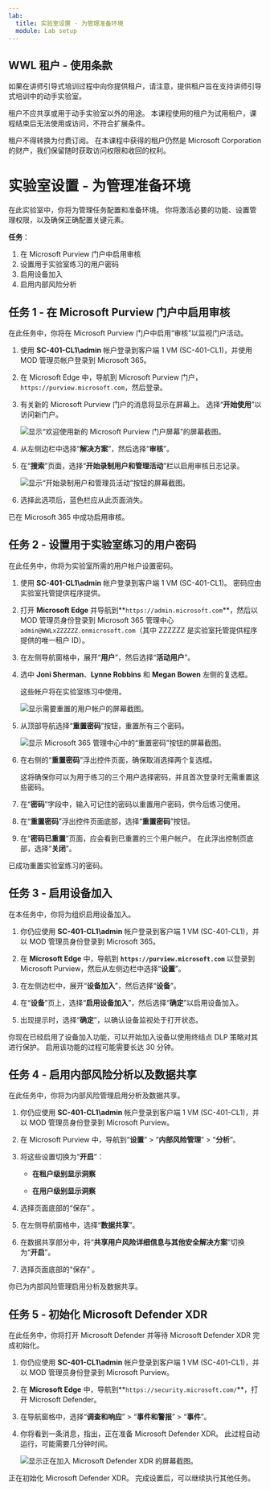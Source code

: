 ```yaml
---
lab:
  title: 实验室设置 - 为管理准备环境
  module: Lab setup
---
```


## WWL 租户 - 使用条款

如果在讲师引导式培训过程中向你提供租户，请注意，提供租户旨在支持讲师引导式培训中的动手实验室。

租户不应共享或用于动手实验室以外的用途。 本课程使用的租户为试用租户，课程结束后无法使用或访问，不符合扩展条件。

租户不得转换为付费订阅。 在本课程中获得的租户仍然是 Microsoft Corporation 的财产，我们保留随时获取访问权限和收回的权利。

# 实验室设置 - 为管理准备环境

在此实验室中，你将为管理任务配置和准备环境。 你将激活必要的功能、设置管理权限，以及确保正确配置关键元素。

**任务**：

1. 在 Microsoft Purview 门户中启用审核
1. 设置用于实验室练习的用户密码
1. 启用设备加入
1. 启用内部风险分析

## 任务 1 - 在 Microsoft Purview 门户中启用审核

在此任务中，你将在 Microsoft Purview 门户中启用“审核”以监视门户活动。

1. 使用 **SC-401-CL1\admin** 帐户登录到客户端 1 VM (SC-401-CL1)，并使用 MOD 管理员帐户登录到 Microsoft 365。

1. 在 Microsoft Edge 中，导航到 Microsoft Purview 门户，`https://purview.microsoft.com`，然后登录。

1. 有关新的 Microsoft Purview 门户的消息将显示在屏幕上。 选择“**开始使用**”以访问新门户。

    ![显示“欢迎使用新的 Microsoft Purview 门户屏幕”的屏幕截图。](../Media/welcome-purview-portal.png)

1. 从左侧边栏中选择“**解决方案**”，然后选择“**审核**”。

1. 在“**搜索**”页面，选择“**开始录制用户和管理活动**”栏以启用审核日志记录。

    ![显示“开始录制用户和管理员活动”按钮的屏幕截图。](../Media/enable-audit-button.png)

1. 选择此选项后，蓝色栏应从此页面消失。

<!----- PowerShell instructions

1. Open an elevated Terminal window by selecting the Windows button with the right mouse button and then select **Terminal (Admin)**.

1. Run the **Install Module** cmdlet in the terminal window to install the latest **Exchange Online PowerShell** module version:

    ```powershell
    Install-Module ExchangeOnlineManagement
    ```

1. Confirm the NuGet provider prompt  by typing **Y** for Yes and press **Enter**.

1. Confirm the Untrusted repository security dialog with **Y** for Yes and press **Enter**.  This process may take some time to complete.

1. Run the **Set-ExecutionPolicy** cmdlet to change your execution policy and press **Enter**

    ```powershell
    Set-ExecutionPolicy -ExecutionPolicy RemoteSigned -Scope CurrentUser
    ```

1. Close the PowerShell window.

1. Open a regular (non-elevated) PowerShell window by right-clicking the Windows button and selecting **Terminal**.

1. Run the **Connect-ExchangeOnline** cmdlet to use the Exchange Online PowerShell module and connect to your tenant:

    ```powershell
    Connect-ExchangeOnline
    ```

1. When the **Sign in** window is displayed, sign in as `admin@WWLxZZZZZZ.onmicrosoft.com` (where ZZZZZZ is your unique tenant ID provided by your lab hosting provider). Admin's password should be provided by your lab hosting provider.

1. To check if Audit is enabled, run the **Get-AdminAuditLogConfig** cmdlet:

    ```powershell
    Get-AdminAuditLogConfig | FL UnifiedAuditLogIngestionEnabled
    ```

1. If _UnifiedAuditLogIngestionEnabled_ returns false, then Audit is disabled.

1. To enable the Audit log, run the **Set-AdminAuditLogConfig** cmdlet and set the **UnifiedAuditLogIngestionEnabled** to _true_:

    ```powershell
    Set-AdminAuditLogConfig -UnifiedAuditLogIngestionEnabled $true
    ```

1. To verify that Audit is enabled, run the **Get-AdminAuditLogConfig** cmdlet again:

    ```powershell
    Get-AdminAuditLogConfig | FL UnifiedAuditLogIngestionEnabled
    ```

1. _UnifiedAuditLogIngestionEnabled_ should return _true_ to let you know Audit is enabled.

-->

已在 Microsoft 365 中成功启用审核。

## 任务 2 - 设置用于实验室练习的用户密码

在此任务中，你将为实验室所需的用户帐户设置密码。

1. 使用 **SC-401-CL1\admin** 帐户登录到客户端 1 VM (SC-401-CL1)。 密码应由实验室托管提供程序提供。

1. 打开 **Microsoft Edge** 并导航到**`https://admin.microsoft.com`**，然后以 MOD 管理员身份登录到 Microsoft 365 管理中心 `admin@WWLxZZZZZZ.onmicrosoft.com`（其中 ZZZZZZ 是实验室托管提供程序提供的唯一租户 ID）。

1. 在左侧导航窗格中，展开“**用户**”，然后选择“**活动用户**”。

1. 选中 **Joni Sherman**、**Lynne Robbins** 和 **Megan Bowen** 左侧的复选框。

   这些帐户将在实验室练习中使用。

   ![显示需要重置的用户帐户的屏幕截图。](../Media/user-accounts.png)

1. 从顶部导航选择“**重置密码**”按钮，重置所有三个密码。

   ![显示 Microsoft 365 管理中心中的“重置密码”按钮的屏幕截图。](../Media/reset-password-button.png)

1. 在右侧的“**重置密码**”浮出控件页面，确保取消选择两个复选框。

   这将确保你可以为用于练习的三个用户选择密码，并且首次登录时无需重置这些密码。

1. 在“**密码**”字段中，输入可记住的密码以重置用户密码，供今后练习使用。

1. 在“**重置密码**”浮出控件页面底部，选择“**重置密码**”按钮。

1. 在“**密码已重置**”页面，应会看到已重置的三个用户帐户。 在此浮出控制页底部，选择“**关闭**”。

已成功重置实验室练习的密码。

## 任务 3 - 启用设备加入

在本任务中，你将为组织启用设备加入。

1. 你仍应使用 **SC-401-CL1\admin** 帐户登录到客户端 1 VM (SC-401-CL1)，并以 MOD 管理员身份登录到 Microsoft 365。

1. 在 **Microsoft Edge** 中，导航到 **`https://purview.microsoft.com`** 以登录到 Microsoft Purview，然后从左侧边栏中选择“**设置**”。

1. 在左侧边栏中，展开“**设备加入**”，然后选择“**设备**”。

1. 在“**设备**”页上，选择“**启用设备加入**”，然后选择“**确定**”以启用设备加入。

1. 出现提示时，选择“**确定**”，以确认设备监视处于打开状态。

你现在已经启用了设备加入功能，可以开始加入设备以使用终结点 DLP 策略对其进行保护。 启用该功能的过程可能需要长达 30 分钟。

## 任务 4 - 启用内部风险分析以及数据共享

在此任务中，你将为内部风险管理启用分析及数据共享。

1. 你仍应使用 **SC-401-CL1\admin** 帐户登录到客户端 1 VM (SC-401-CL1)，并以 MOD 管理员身份登录到 Microsoft Purview。

1. 在 Microsoft Purview 中，导航到“**设置**” > “**内部风险管理**” > “**分析**”。

1. 将这些设置切换为“**开启**”：

   - **在租户级别显示洞察**

   - **在用户级别显示洞察**

1. 选择页面底部的“保存”  。

1. 在左侧导航窗格中，选择“**数据共享**”。

1. 在数据共享部分中，将“**共享用户风险详细信息与其他安全解决方案**”切换为“**开启**”。

1. 选择页面底部的“保存”  。

你已为内部风险管理启用分析及数据共享。

## 任务 5 - 初始化 Microsoft Defender XDR

在此任务中，你将打开 Microsoft Defender 并等待 Microsoft Defender XDR 完成初始化。

1. 你仍应使用 **SC-401-CL1\admin** 帐户登录到客户端 1 VM (SC-401-CL1)，并以 MOD 管理员身份登录到 Microsoft Purview。

1. 在 **Microsoft Edge** 中，导航到**`https://security.microsoft.com/`**，打开 Microsoft Defender。

1. 在导航窗格中，选择“**调查和响应**” > “**事件和警报**” > “**事件**”。

1. 你将看到一条消息，指出，正在准备 Microsoft Defender XDR。 此过程自动运行，可能需要几分钟时间。

   ![显示正在加入 Microsoft Defender XDR 的屏幕截图。](../Media/enable-defender-xdr.png)

正在初始化 Microsoft Defender XDR。 完成设置后，可以继续执行其他任务。
